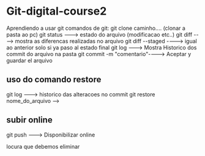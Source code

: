 # Git-digital-course2
Aprendiendo a usar git 
comandos de git:
git clone caminho.... (clonar a pasta ao pc)
git status ---> estado do arquivo (modificacao etc..)
git diff ----> mostra as diferencas realizadas no arquivo
git diff --staged ----> igual ao anterior solo si ya paso al estado final
git log ---> Mostra Historico dos commit do arquivo na pasta
git commit -m "comentario"----> Aceptar y guardar el arquivo
## uso do comando restore
git log ---> historico das alteracoes no commit
git restore nome_do_arquivo -->

## subir online
git push ---> Disponibilizar online



locura que debemos eliminar